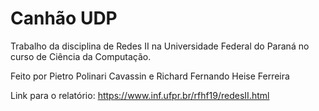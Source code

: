 # Canhão UDP

Trabalho da disciplina de Redes II na Universidade Federal do Paraná no curso de Ciência da Computação.

Feito por Pietro Polinari Cavassin e Richard Fernando Heise Ferreira

Link para o relatório: https://www.inf.ufpr.br/rfhf19/redesII.html

